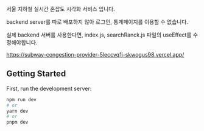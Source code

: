 서울 지하철 실시간 혼잡도 시각화 서비스 입니다.

backend server를 따로 배포하지 않아 로그인, 통계페이지를 이용할 수 없습니다.

실제 backend 서버를 사용한다면, index.js, searchRanck.js 파일의 useEffect를 수정해야합니다.

https://subway-congestion-provider-5leccvq1j-skwogus98.vercel.app/

## Getting Started

First, run the development server:

```bash
npm run dev
# or
yarn dev
# or
pnpm dev
```